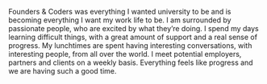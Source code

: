 <a href="https://github.com/izaakrogan" target="_blank"><div class="team-image-grid izaak"></div></a>
<br>
<br>

Founders & Coders was everything I wanted university to be and is becoming everything I want my work life to be. I am surrounded by passionate people, who are excited by what they’re doing. I spend my days learning difficult things, with a great amount of support and a real sense of progress. My lunchtimes are spent having interesting conversations, with interesting people, from all over the world. I meet potential employers, partners and clients on a weekly basis. Everything feels like progress and we are having such a good time.
